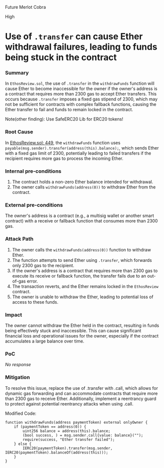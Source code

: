 Future Merlot Cobra

High

# Use of `.transfer` can cause Ether withdrawal failures, leading to funds being stuck in the contract

### Summary

In `EthosReview.sol`, the use of `.transfer` in the `withdrawFunds` function will cause Ether to become inaccessible for the owner if the owner's address is a contract that requires more than 2300 gas to accept Ether transfers. This occurs because `.transfer` imposes a fixed gas stipend of 2300, which may not be sufficient for contracts with complex fallback functions, causing the Ether transfer to fail and funds to remain locked in the contract.

Note(other finding): Use SafeERC20 Lib for ERC20 tokens!

### Root Cause

In [EthosReview.sol: 449](https://github.com/sherlock-audit/2024-10-ethos-network/blob/main/ethos/packages/contracts/contracts/EthosReview.sol#L449), the `withdrawFunds` function uses `payable(msg.sender).transfer(address(this).balance);`, which sends Ether with a fixed gas limit of 2300, potentially leading to failed transfers if the recipient requires more gas to process the incoming Ether.

### Internal pre-conditions

1. The contract holds a non-zero Ether balance intended for withdrawal.
2. The owner calls `withdrawFunds(address(0))` to withdraw Ether from the contract.

### External pre-conditions

The owner's address is a contract (e.g., a multisig wallet or another smart contract) with a receive or fallback function that consumes more than 2300 gas.

### Attack Path

1. The owner calls the `withdrawFunds(address(0))` function to withdraw Ether.
2. The function attempts to send Ether using `.transfer`, which forwards only 2300 gas to the recipient.
3. If the owner's address is a contract that requires more than 2300 gas to execute its receive or fallback function, the transfer fails due to an out-of-gas error.
4. The transaction reverts, and the Ether remains locked in the `EthosReview` contract.
5. The owner is unable to withdraw the Ether, leading to potential loss of access to these funds.

### Impact

The owner cannot withdraw the Ether held in the contract, resulting in funds being effectively stuck and inaccessible. This can cause significant financial loss and operational issues for the owner, especially if the contract accumulates a large balance over time.



### PoC

_No response_

### Mitigation

To resolve this issue, replace the use of .transfer with .call, which allows for dynamic gas forwarding and can accommodate contracts that require more than 2300 gas to receive Ether. Additionally, implement a reentrancy guard to protect against potential reentrancy attacks when using .call.

Modified Code:
```solidity
function withdrawFunds(address paymentToken) external onlyOwner {
    if (paymentToken == address(0)) {
        uint256 balance = address(this).balance;
        (bool success, ) = msg.sender.call{value: balance}("");
        require(success, "Ether transfer failed");
    } else {
        IERC20(paymentToken).transfer(msg.sender, IERC20(paymentToken).balanceOf(address(this)));
    }
}
```